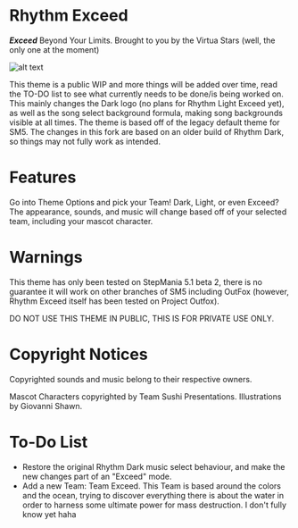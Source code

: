 # Rhythm Exceed
***Exceed*** Beyond Your Limits.
Brought to you by the Virtua Stars (well, the only one at the moment)

![alt text](https://i.imgur.com/cQoVgIU.png)

This theme is a public WIP and more things will be added over time, read the TO-DO list to see what currently needs to be done/is being worked on.
This mainly changes the Dark logo (no plans for Rhythm Light Exceed yet), as well as the song select background formula, making song backgrounds visible at all times.
The theme is based off of the legacy default theme for SM5.
The changes in this fork are based on an older build of Rhythm Dark, so things may not fully work as intended.

# Features
Go into Theme Options and pick your Team! Dark, Light, or even Exceed? The appearance, sounds, and music will change based off of your selected team, including your mascot character.

# Warnings
This theme has only been tested on StepMania 5.1 beta 2, there is no guarantee it will work on other branches of SM5 including OutFox (however, Rhythm Exceed itself has been tested on Project Outfox).

DO NOT USE THIS THEME IN PUBLIC, THIS IS FOR PRIVATE USE ONLY.

# Copyright Notices
Copyrighted sounds and music belong to their respective owners.

Mascot Characters copyrighted by Team Sushi Presentations. Illustrations by Giovanni Shawn.

# To-Do List
- Restore the original Rhythm Dark music select behaviour, and make the new changes part of an "Exceed" mode.
- Add a new Team: Team Exceed. This Team is based around the colors and the ocean, trying to discover everything there is about the water in order to harness some ultimate power for mass destruction. I don't fully know yet haha
